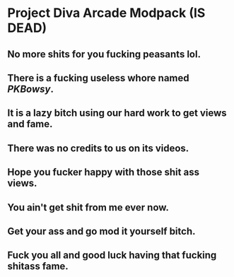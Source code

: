 # Project Diva Arcade Modpack (IS DEAD)

## No more shits for you fucking peasants lol.
## There is a fucking useless whore named *PKBowsy*.
## It is a lazy bitch using our hard work to get views and fame.
## There was no credits to us on its videos.
## Hope you fucker happy with those shit ass views.
## You ain't get shit from me ever now.
## Get your ass and go mod it yourself bitch.
## Fuck you all and good luck having that fucking shitass fame.
